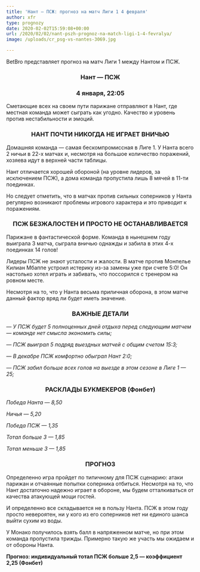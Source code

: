 ```yaml
---
title: 'Нант — ПСЖ: прогноз на матч Лиги 1 4 февраля'
author: xfr
type: prognozy
date: 2020-02-02T15:59:08+00:00
url: /2020/02/02/nant-pszh-prognoz-na-match-ligi-1-4-fevralya/
image: /uploads/cr_psg-vs-nantes-3069.jpg

---
```

BetBro представляет прогноз на матч Лиги 1 между Нантом и ПСЖ.

<h3 style="text-align: center">
  <strong>Нант &#8212; ПСЖ</strong>
</h3>

<h3 style="text-align: center">
  <strong>4 января, 22:05</strong>
</h3>

Сметающие всех на своем пути парижане отправляют в Нант, где местная команда может сыграть как угодно. Качество и уровень против нестабильности и эмоций.

<h3 style="text-align: center">
  НАНТ ПОЧТИ НИКОГДА НЕ ИГРАЕТ ВНИЧЬЮ
</h3>

Домашняя команда &#8212; самая бескомпромиссная в Лиге 1. У Нанта всего 2 ничьи в 22-х матчах и, несмотря на большое количество поражений, хозяева идут в верхней части таблицы.

Нант отличается хорошей обороной (на уровне лидеров, за исключением ПСЖ), а дома команда пропустила лишь 8 мячей в 11-ти поединках.

Но следует отметить, что в матчах против сильных соперников у Нанта регулярно возникают проблемы игрового характера и это приводит к поражениям.

<h3 style="text-align: center">
  ПСЖ БЕЗЖАЛОСТЕН И ПРОСТО НЕ ОСТАНАВЛИВАЕТСЯ
</h3>

Парижане в фантастической форме. Команда в нынешнем году выиграла 3 матча, сыграла вничью однажды и забила в этих 4-х поединках 14 голов!

Лидеры ПСЖ не знают усталости и жалости. В матче против Монпелье Килиан Мбаппе устроил истерику из-за замены уже при счете 5:0! Он настолько хотел играть и забивать, что поссорился с тренером на ровном месте.

Несмотря на то, что у Нанта весьма приличная оборона, в этом матче данный фактор вряд ли будет иметь значение.

<h3 style="text-align: center">
  <strong>ВАЖНЫЕ ДЕТАЛИ</strong>
</h3>

_&#8212; У ПСЖ будет 5 полноценных дней отдыха перед следующим матчем &#8212; команде нет смысла экономить силы;_

_&#8212; ПСЖ выиграл 5 подряд выездных матчей с общим счетом 15:3;_

_&#8212; В декабре ПСЖ комфортно обыграл Нант 2:0;_

_&#8212; ПСЖ забил больше всех голов на выезде в этом сезоне в Лиге 1 &#8212; 25;_

<h3 style="text-align: center">
  <strong>РАСКЛАДЫ БУКМЕКЕРОВ (Фонбет)</strong>
</h3>

_Победа Нанта — 8,50_

_Ничья — 5,20_

_Победа ПСЖ — 1,35_

_Тотал больше 3 — 1,85_

_Тотал меньше 3 — 1,85_

<h3 style="text-align: center">
  <strong>ПРОГНОЗ</strong>
</h3>

Определенно игра пройдет по типичному для ПСЖ сценарию: атаки парижан и отчаянные попытки соперника отбиться. Несмотря на то, что Нант достаточно надежно играет в обороне, мы будем отталкиваться от качества атакующей мощи гостей.

И определенно все складывается не в пользу Нанта. ПСЖ в этом году просто невероятен, ни у кого из его соперников нет ни единого шанса выйти сухим из воды.

У Монако получилось взять балл в напряженном матче, но при этом команда пропустила трижды. Примерно такую же участь мы ожидаем и от обороны Нанта.

**Прогноз: индивидуальный тотал ПСЖ больше 2,5 &#8212; коэффициент 2,25 (Фонбет)**
